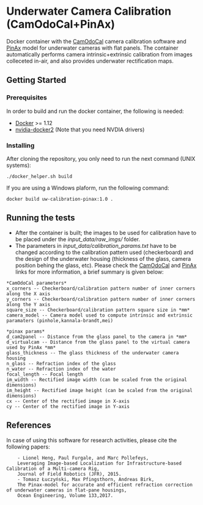 # Underwater Camera Calibration (CamOdoCal+PinAx)

Docker container with the [CamOdoCal](https://github.com/hengli/camodocal) camera calibration software and [PinAx](https://github.com/tomluc/Pinax-camera-model) model for underwater cameras with flat panels.
The container automatically performs camera intrinsic+extrinsic calibration from images colleceted in-air, and also provides underwater rectification maps.

## Getting Started


### Prerequisites

In order to build and run the docker container, the following is needed:

* [Docker](https://docs.docker.com/install/) >= 1.12  
* [nvidia-docker2](https://github.com/NVIDIA/nvidia-docker) (Note that you need NVDIA drivers)

### Installing

After cloning the repository, you only need to run the next command (UNIX systems):

```
./docker_helper.sh build
```

If you are using a Windows plaform, run the following command:

```
docker build uw-calibration-pinax:1.0 .
```

## Running the tests

* After the container is built; the images to be used for calibration have to be placed under the *input_data/raw_imgs/* folder.
* The parameters in *input_data/calibration_params.txt* have to be changed according to the calibration pattern used (checkerboard)
and the design of the underwater housing (thickness of the glass, camera position behing the glass, etc). Please check the 
[CamOdoCal](https://github.com/hengli/camodocal) and [PinAx](https://github.com/tomluc/Pinax-camera-model) links for more information, a brief summary is given below:

```
*CamOdoCal parameters*
x_corners -- Checkerboard/calibration pattern number of inner corners along the X axis
y_corners -- Checkerboard/calibration pattern number of inner corners along the Y axis
square_size -- Checkerboard/calibration pattern square size in *mm*
camera_model -- Camera model used to compute intrinsic and extrinsic paramaters (pinhole,kannala-brandt,mei)

*pinax params*
d_cam2panel -- Distance from the glass panel to the camera in *mm*
d_virtualcam -- Distance from the glass panel to the virtual camera used by PinAx *mm*
glass_thickness -- The glass thickness of the underwater camera housing
n_glass -- Refraction index of the glass
n_water -- Refraction index of the water
focal_length -- Focal length
im_width -- Rectified image width (can be scaled from the original dimensions)
im_height -- Rectified image height (can be scaled from the original dimensions)
cx -- Center of the rectified image in X-axis
cy -- Center of the rectified image in Y-axis
```

## References

In case of using this software for research activities, please cite the following papers:

```
	- Lionel Heng, Paul Furgale, and Marc Pollefeys,
	Leveraging Image-based Localization for Infrastructure-based Calibration of a Multi-camera Rig,
    Journal of Field Robotics (JFR), 2015.
	- Tomasz Łuczyński, Max Pfingsthorn, Andreas Birk,
	The Pinax-model for accurate and efficient refraction correction of underwater cameras in flat-pane housings,
	Ocean Engineering, Volume 133,2017.
```

